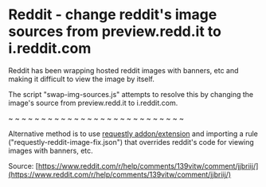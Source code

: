 # Reddit - change reddit's image sources from preview.redd.it to i.reddit.com

Reddit has been wrapping hosted reddit images with banners, etc and making it difficult to view the image by itself. 

The script "swap-img-sources.js" attempts to resolve this by changing the image's source from preview.redd.it to i.reddit.com.

~ ~ ~ ~ ~ ~ ~ ~ ~ ~ ~ ~ ~ ~ ~ ~ ~ ~ ~ ~ ~ ~ ~ ~ ~ ~ ~ 
 
Alternative method is to use [requestly addon/extension](https://github.com/requestly/requestly) and importing a rule ("requestly-reddit-image-fix.json") that overrides reddit's code for viewing images with banners, etc.

Source: [https://www.reddit.com/r/help/comments/139vitw/comment/jjbriij/](https://www.reddit.com/r/help/comments/139vitw/comment/jjbriij/)
